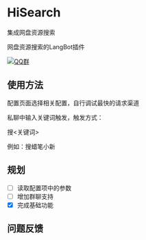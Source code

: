 # HiSearch

集成网盘资源搜索

网盘资源搜索的LangBot插件

[![QQ群](https://img.shields.io/badge/QQ群-965312424-green)](https://qm.qq.com/cgi-bin/qm/qr?k=en97YqjfYaLpebd9Nn8gbSvxVrGdIXy2&jump_from=webapi&authKey=41BmkEjbGeJ81jJNdv7Bf5EDlmW8EHZeH7/nktkXYdLGpZ3ISOS7Ur4MKWXC7xIx)


## 使用方法

配置页面选择相关配置，自行调试最快的请求渠道

私聊中输入关键词触发，触发方式：

搜<关键词>

例如：搜蜡笔小新

## 规划

- [ ] 读取配置项中的参数
- [ ] 增加群聊支持
- [x] 完成基础功能

## 问题反馈